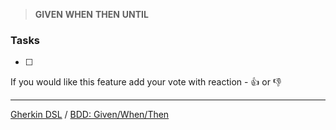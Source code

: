 > **GIVEN** 
> **WHEN** 
> **THEN** 
> **UNTIL** 

### Tasks

- [ ] 

If you would like this feature add your vote with reaction - :+1: or :-1: 

- - -

[Gherkin DSL](https://github.com/cucumber/cucumber/wiki/Given-When-Then) / [BDD: Given/When/Then](https://sites.google.com/site/unclebobconsultingllc/the-truth-about-bdd)
